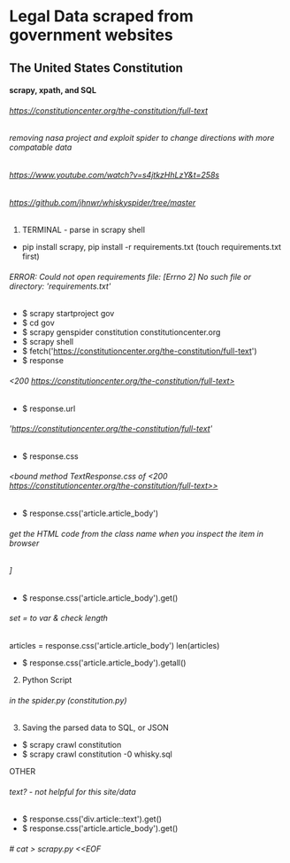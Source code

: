 # Legal Data scraped from government websites

## The United States Constitution

#### scrapy, xpath, and SQL

###### https://constitutioncenter.org/the-constitution/full-text

###### removing nasa project and exploit spider to change directions with more compatable data
###### https://www.youtube.com/watch?v=s4jtkzHhLzY&t=258s
###### https://github.com/jhnwr/whiskyspider/tree/master

1. TERMINAL - parse in scrapy shell
* pip install scrapy, pip install -r requirements.txt (touch requirements.txt first)
###### ERROR: Could not open requirements file: [Errno 2] No such file or directory: 'requirements.txt'
* $ scrapy startproject gov
* $ cd gov
* $ scrapy genspider constitution constitutioncenter.org
* $ scrapy shell 
* $ fetch('https://constitutioncenter.org/the-constitution/full-text')
* $ response
###### <200 https://constitutioncenter.org/the-constitution/full-text>
* $ response.url
###### 'https://constitutioncenter.org/the-constitution/full-text'
* $ response.css
###### <bound method TextResponse.css of <200 https://constitutioncenter.org/the-constitution/full-text>>
* $ response.css('article.article_body')
###### get the HTML code from the class name when you inspect the item in browser
######  <Selector query="descendant-or-self::article[@class and contains(concat(' ', normalize-space(@class), ' '), ' article_body ')]" data='<article class="article_body mb-5">\n<...'>]
* $ response.css('article.article_body').get()
###### set = to var & check length
articles = response.css('article.article_body')
len(articles)
* $ response.css('article.article_body').getall()



2. Python Script
###### in the spider.py (constitution.py)


3. Saving the parsed data to SQL, or JSON
* $ scrapy crawl constitution
* $ scrapy crawl constitution -0 whisky.sql



OTHER
###### text? - not helpful for this site/data
* $ response.css('div.article::text').get()
* $ response.css('article.article_body').get()
###### # cat > scrapy.py <<EOF




